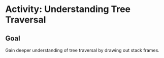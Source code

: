 # Activity: Understanding Tree Traversal

## Goal

Gain deeper understanding of tree traversal by drawing out stack frames.
